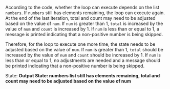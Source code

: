 According to the code, whether the loop can execute depends on the list `numbers`. If `numbers` still has elements remaining, the loop can execute again. At the end of the last iteration, total and count may need to be adjusted based on the value of `num`. If `num` is greater than 1, `total` is increased by the value of `num` and `count` is increased by 1. If `num` is less than or equal to 1, a message is printed indicating that a non-positive number is being skipped.

Therefore, for the loop to execute one more time, the state needs to be adjusted based on the value of `num`. If `num` is greater than 1, `total` should be increased by the value of `num` and `count` should be increased by 1. If `num` is less than or equal to 1, no adjustments are needed and a message should be printed indicating that a non-positive number is being skipped.

State: **Output State: numbers list still has elements remaining, total and count may need to be adjusted based on the value of num**